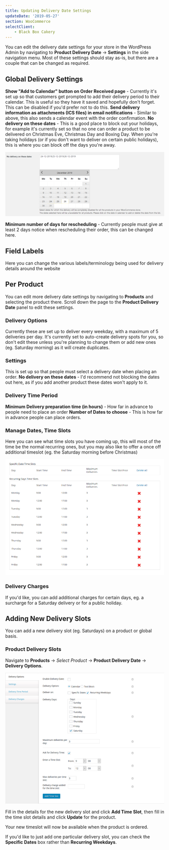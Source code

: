 ```yaml
---
title: Updating Delivery Date Settings
updateDate: '2019-05-27'
section: WooCommerce
selectClient:
    - Black Box Cakery
---
```


You can edit the delivery date settings for your store in the WordPress Admin by navigating to **Product Delivery Date** → **Settings** in the side navigation menu. Most of these settings should stay as-is, but there are a couple that can be changed as required.

## Global Delivery Settings

**Show "Add to Calendar" button on Order Received page** - Currently it's set up so that customers get prompted to add their delivery period to their calendar. This is useful so they have it saved and hopefully don't forget. This can be disabled if you'd prefer not to do this.
**Send delivery information as attachments (ICS files) in email notifications** - Similar to above, this also sends a calendar event with the order confirmation.
**No delivery on these dates** - This is a good place to block out your holidays, for example it's currently set so that no one can order a product to be delivered on Christmas Eve, Christmas Day and Boxing Day. When you're taking holidays (or if you don't want to deliver on certain public holidays), this is where you can block off the days you're away.

![](../img/cms/deliverydates_blockout.png)

**Minimum number of days for rescheduling** - Currently people must give at least 2 days notice when rescheduling their order, this can be changed here.

## Field Labels

Here you can change the various labels/terminology being used for delivery details around the website

## Per Product

You can edit more delivery date settings by navigating to **Products** and selecting the product there. Scroll down the page to the **Product Delivery Date** panel to edit these settings.

### Delivery Options

Currently these are set up to deliver every weekday, with a maximum of 5 deliveries per day. It's currently set to auto-create delivery spots for you, so don't edit these unless you're planning to change them or add new ones (eg. Saturday morning) as it will create duplicates.

### Settings

This is set up so that people must select a delivery date when placing an order.
**No delivery on these dates** - I'd recommend not blocking the dates out here, as if you add another product these dates won't apply to it.

### Delivery Time Period

**Minimum Delivery preparation time (in hours)** - How far in advance to people need to place an order
**Number of Dates to choose** - This is how far in advance people can place orders.

### Manage Dates, Time Slots

Here you can see what time slots you have coming up, this will most of the time be the normal recurring ones, but you may also like to offer a once off additional timeslot (eg. the Saturday morning before Christmas)

![](../img/cms/delivery-slots.png)

### Delivery Charges

If you'd like, you can add additional charges for certain days, eg. a surcharge for a Saturday delivery or for a public holiday.

## Adding New Delivery Slots

You can add a new delivery slot (eg. Saturdays) on a product or global basis.

### Product Delivery Slots

Navigate to **Products** → _Select Product_ → **Product Delivery Date** → **Delivery Options**.

![](../img/cms/new_delivery_slot.png)

Fill in the details for the new delivery slot and click **Add Time Slot**, then fill in the time slot details and click **Update** for the product.

Your new timeslot will now be available when the product is ordered.

If you'd like to just add one particular delivery slot, you can check the **Specific Dates** box rather than **Recurring Weekdays**.
